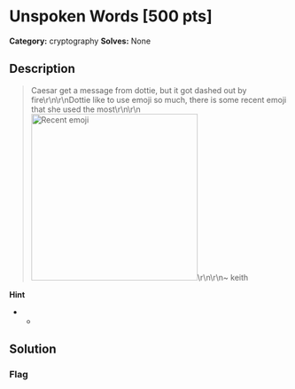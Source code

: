 # Unspoken Words [500 pts]

**Category:** cryptography
**Solves:** None

## Description
>Caesar get a message from dottie, but it got dashed out by fire\r\n\r\nDottie like to use emoji so much, there is some recent emoji that she used the most\r\n\r\n<img src="http://188.166.215.13/files/cb7fe921d54061b1db0eae5e3d83f4b5/Recent_Emoji.jpeg" alt="Recent emoji" width="300" height="300">\r\n\r\n~ keith

**Hint**
* -

## Solution

### Flag

